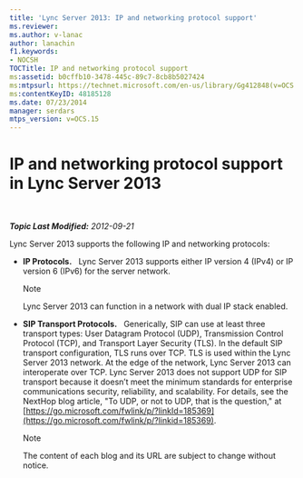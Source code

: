 ```yaml
---
title: 'Lync Server 2013: IP and networking protocol support'
ms.reviewer: 
ms.author: v-lanac
author: lanachin
f1.keywords:
- NOCSH
TOCTitle: IP and networking protocol support
ms:assetid: b0cffb10-3478-445c-89c7-8cb8b5027424
ms:mtpsurl: https://technet.microsoft.com/en-us/library/Gg412848(v=OCS.15)
ms:contentKeyID: 48185128
ms.date: 07/23/2014
manager: serdars
mtps_version: v=OCS.15
---
```


<div data-xmlns="http://www.w3.org/1999/xhtml">

<div class="topic" data-xmlns="http://www.w3.org/1999/xhtml" data-msxsl="urn:schemas-microsoft-com:xslt" data-cs="https://msdn.microsoft.com/">

<div data-asp="https://msdn2.microsoft.com/asp">

# IP and networking protocol support in Lync Server 2013

</div>

<div id="mainSection">

<div id="mainBody">

<span> </span>

_**Topic Last Modified:** 2012-09-21_

Lync Server 2013 supports the following IP and networking protocols:

  - **IP Protocols.**   Lync Server 2013 supports either IP version 4 (IPv4) or IP version 6 (IPv6) for the server network.
    
    <div>
    

    > [!NOTE]  
    > Lync Server 2013 can function in a network with dual IP stack enabled.

    
    </div>

  - **SIP Transport Protocols.**   Generically, SIP can use at least three transport types: User Datagram Protocol (UDP), Transmission Control Protocol (TCP), and Transport Layer Security (TLS). In the default SIP transport configuration, TLS runs over TCP. TLS is used within the Lync Server 2013 network. At the edge of the network, Lync Server 2013 can interoperate over TCP. Lync Server 2013 does not support UDP for SIP transport because it doesn’t meet the minimum standards for enterprise communications security, reliability, and scalability. For details, see the NextHop blog article, "To UDP, or not to UDP, that is the question," at [https://go.microsoft.com/fwlink/p/?linkId=185369](https://go.microsoft.com/fwlink/p/?linkid=185369).
    
    <div>
    

    > [!NOTE]  
    > The content of each blog and its URL are subject to change without notice.

    
    </div>

</div>

<span> </span>

</div>

</div>

</div>

